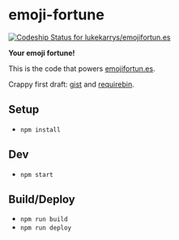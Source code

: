 emoji-fortune
=============

[ ![Codeship Status for lukekarrys/emojifortun.es](https://codeship.com/projects/3bd7dc40-8406-0133-3e65-0221f9c8cecf/status?branch=master)](https://codeship.com/projects/121856)

**Your emoji fortune!**

This is the code that powers [emojifortun.es](http://emojifortunes.lukecod.es).

Crappy first draft: [gist](https://gist.github.com/lukekarrys/10309585) and [requirebin](http://requirebin.com/?gist=lukekarrys/10309585).

## Setup

* `npm install`

## Dev

* `npm start`

## Build/Deploy

* `npm run build`
* `npm run deploy`

